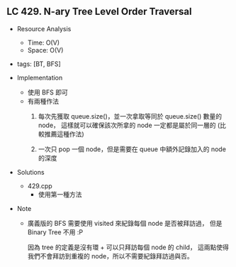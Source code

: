 ## LC 429. N-ary Tree Level Order Traversal
- Resource Analysis
    - Time: O(V)
    - Space: O(V)

- tags: [BT, BFS]
 
- Implementation
    - 使用 BFS 即可
    - 有兩種作法
        1.  每次先獲取 queue.size()，並一次拿取等同於 queue.size() 數量的 node，
            這樣就可以確保該次所拿的 node 一定都是屬於同一層的 
            (比較推薦這種作法)

        2.  一次只 pop 一個 node，但是需要在 queue 中額外記錄加入的 node 的深度
    
- Solutions
    - 429.cpp
        - 使用第一種方法

- Note
    - 廣義版的 BFS 需要使用 visited 來紀錄每個 node 是否被拜訪過，
      但是 Binary Tree 不用 :P

      因為 tree 的定義是沒有環 + 可以只拜訪每個 node 的 child，
      這兩點使得我們不會拜訪到重複的 node，所以不需要紀錄拜訪過與否。